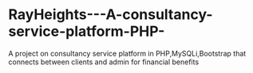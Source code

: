 # RayHeights---A-consultancy-service-platform-PHP-
A project on consultancy service platform in PHP,MySQLi,Bootstrap that connects between clients and admin for financial benefits 
